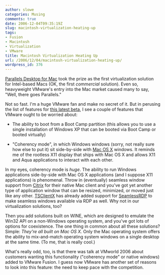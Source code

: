 ```yaml
---
author: slowe
categories: Musing
comments: true
date: 2006-12-04T09:35:19Z
slug: macintosh-virtualization-heating-up
tags:
- Fusion
- Macintosh
- Virtualization
- VMware
title: Macintosh Virtualization Heating Up
url: /2006/12/04/macintosh-virtualization-heating-up/
wordpress_id: 376
---
```


[Parallels Desktop for Mac](http://www.parallels.com/en/products/desktop/) took the prize as the first virtualization solution for Intel-based Macs (OK, the first _commercial_ solution). Even so, heavyweight VMware's entry into the Mac market caused many to say, "Well, there goes Parallels."

Not so fast. I'm a huge VMware fan and make no secret of it. But in perusing the list of features for [this latest beta](http://forum.parallels.com/thread5997.html), I see a couple of features that VMware ought to be worried about:

* The ability to boot from a Boot Camp partition (this allows you to use a single installation of Windows XP that can be booted via Boot Camp or booted virtually)

* "Coherency mode", in which Windows windows (sorry, not really sure how else to put it) sit side-by-side with [Mac OS X](http://www.apple.com/macosx/) windows. It reminds me of the rootless X11 display that ships with Mac OS X and allows X11 and Aqua applications to interact with each other.

In my eyes, coherency mode is _huge_. The ability to run Windows applications side-by-side with Mac OS X applications (and I suppose X11 applications) is phenomenal. Throw in (eventually) seamless window support from [Citrix](http://www.citrix.com/) for their native Mac client and you've got yet another type of application window that can be resized, minimized, or moved just like any other. [TSClientX](http://desktopecho.com/tsclientx/) has already added support for [SeamlessRDP](http://www.cendio.com/seamlessrdp) to make seamless windows available via RDP as well. Why not in our virtualization solutions, too?

Then you add solutions built on WINE, which are designed to emulate the Win32 API on a non-Windows operating system, and you've got lots of options for coexistence. The one thing in common about all these solutions? Simple: _They're all built on Mac OS X._ Only the Mac operating system offers the ability to mix-and-match operating system windows on a single desktop at the same time. (To me, that is really cool.)

What's really odd, too, is that there was talk at VMworld 2006 about customers wanting this functionality ("coherency mode" or native windows) added to VMware Fusion. I guess now VMware has another set of reasons to look into this feature: the need to keep pace with the competition.
